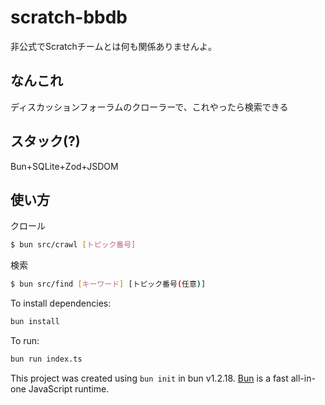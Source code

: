 # scratch-bbdb
非公式でScratchチームとは何も関係ありませんよ。

## なんこれ
ディスカッションフォーラムのクローラーで、これやったら検索できる

## スタック(?)
Bun+SQLite+Zod+JSDOM

## 使い方
クロール
```bash
$ bun src/crawl [トピック番号]
```
検索
```bash
$ bun src/find [キーワード] [トピック番号(任意)]
```

To install dependencies:

```bash
bun install
```

To run:

```bash
bun run index.ts
```

This project was created using `bun init` in bun v1.2.18. [Bun](https://bun.sh) is a fast all-in-one JavaScript runtime.
